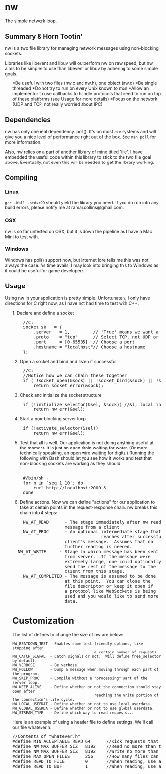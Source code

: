 nw
==
The simple network loop.


Summary & Horn Tootin'
----------------------
nw is a two file library for managing network messages using non-blocking sockets.

Libraries like libevent and libuv will outperform nw on raw speed, but nw aims to be 
simpler to use than libevent or libuv by adhering to some simple goals.

<ul>
*Be useful with two files (nw.c and nw.h), one object (nw.o)
*Be single threaded
*Do not try to run on every Unix known to man
*Allow an implementor to use callbacks to handle protocols that need to run on top of these platforms (see Usage for more details)
*Focus on the network (UDP and TCP, not really worried about IPC)
</ul>


Dependencies
------------
nw has only one real dependency.  poll().  It's on most <code>*nix*</code> systems and will give you a nice level of performance right out of the box.  See `man poll` for more information.

Also, nw relies on a part of another library of mine titled 'lite'.  I have embedded the useful code within this library to stick to the two file goal above.  Eventually, not even this will be needed to get the library working.


Compiling
---------
<p>
<h3>Linux</h3>
<code>gcc -Wall -std=c99</code> should yield the library you need.  If you do run into any build errors, please notify me at ramar.collins@gmail.com.
</p>

<p>
<h3>OSX</h3>
nw is so far untested on OSX, but it is down the pipeline as I have a Mac Mini to test with.
</p>

<p>
<h3>Windows</h3>
Windows has poll() support now, but internet lore tells me this was not always the case.  As time avails, I may look into bringing this to Windows as it could be useful for game developers.
</p>


Usage
-----
Using nw in your application is pretty simple. Unfortunately, I only 
have directions for C right now, as I have not had time to test with C++.

<ul>
1. Declare and define a socket 
<pre>
	//C:
	Socket sk   = { 
		.server   = 1,         // 'True' means we want a server
		.proto    = "tcp"      // Select TCP, not UDP or IPC
		.port     = [0-65535]  // Choose a port
		.hostname = "localhost"// Choose a hostname
	};
</pre>

2. Open a socket and bind and listen if successful
<pre>
	//C:	
	//Notice how we can chain these together
	if ( !socket_open(&sock) || !socket_bind(&sock) || !socket_listen(&sock) )
		return socket_error(&sock);  
</pre>

3. Check and initialize the socket structure
<pre>
	if (!initialize_selector(&sel, &sock)) //&l, local_index))
		return nw_err(&sel);
</pre>

4. Start a non-blocking server loop
<pre>
	if (!activate_selector(&sel))
		return nw_err(&sel);
</pre>

5. Test that all is well.
	Our application is not doing anything useful at the moment.  It is just an
	open drain waiting for water. (Or more technically speaking, an open wire
	waiting for digits.)  Running the following with Bash should let you see how it
	works and test that non-blocking sockets are working as they should.

<pre>	
	#/bin/sh -
	for n in `seq 1 10`; do
		curl http://localhost:2000 &
	done
</pre>


6. Define actions.
	Now we can define "actions" for our application to take at certain points
	in the request-response chain.  nw breaks this chain into 4 steps:

<pre>
	NW_AT_READ      - The stage immediately after nw reads a 
                    message from a client
	NW_AT_PROC      - An optional intermediate stage that nw
							      reaches after successfully reading a 
                    client's message.  Assumes that no 
                    further reading is needed.
  NW_AT_WRITE     - Stage in which message has been sent
                    from server.  If the message were 
                    extremely large, one could optionally
                    send the rest of the message to the
                    client from this stage.
	NW_AT_COMPLETED - The message is assumed to be done
                    at this point.  You can close the
                    file descriptor or keep it open if
                    a protocol like WebSockets is being
                    used and you would like to send more 
                    data. 
</pre>


Customization
=============
The	list of defines to change the size of nw are below:

	NW_BEATDOWN_TEST - Enables some test friendly options, like stopping after
										 a certain number of requests
	NW_CATCH_SIGNAL  - Catch signals or not.  Will define free_selector by default.
	NW_VERBOSE       - Be verbose
	NW_FOLLOW        - Dump a message when moving through each part of the program.
	NW_SKIP_PROC     - Compile without a "processing" part of the server loop.
	NW_KEEP_ALIVE    - Define whether or not the connection should stay open after 
										 reaching the write portion of the connection's life cycle.
	NW_LOCAL_USERDAT - Define whether or not to use local userdata.
	NW_GLOBAL_USERDA - Define whether or not to use global userdata.
	NW_STREAM_TYPE   - Define which way to read requests...


Here is an example of using a header file 
to define settings. We'll call our file
whatever.h:

<pre>
//Contents of "whatever.h"
#define MIN_ACCEPTABLE_READ 64   	//Kick requests that fail to read this much
#define NW_MAX_BUFFER_SIZ   8192 	//Read no more than this much to buffer
#define NW_MAX_BUFFER_SIZ   8192 	//Write no more than this much to buffer
#define MAX_OPEN_FILES      256  	//How many files can I have open at once?
#define READ_TO_FILE        0    	//When reading, use a file and stream
#define READ_TO_BUF         1    	//When reading, use a buffer
</pre>
